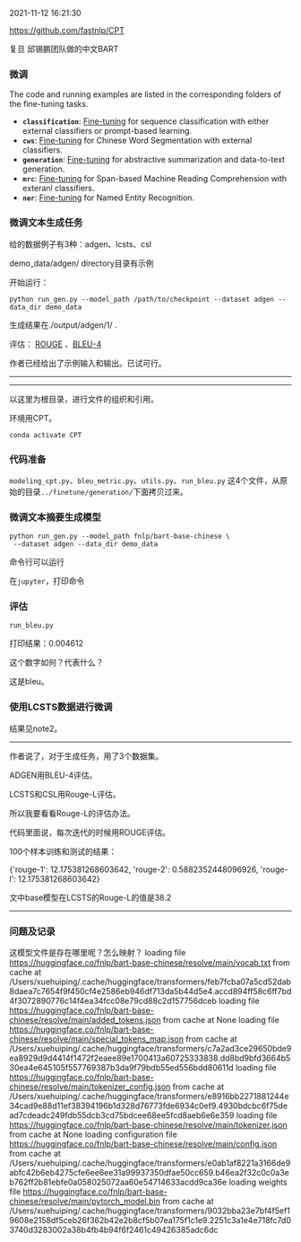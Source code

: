 2021-11-12 16:21:30

https://github.com/fastnlp/CPT

复旦 邱锡鹏团队做的中文BART



### 微调

The code and running examples are listed in the corresponding folders of the fine-tuning tasks.

- **`classification`**: [Fine-tuning](https://github.com/fastnlp/CPT/blob/master/finetune/classification/README.md) for sequence classification with either external classifiers or prompt-based learning.
- **`cws`**: [Fine-tuning](https://github.com/fastnlp/CPT/blob/master/finetune/cws/README.md) for Chinese Word Segmentation with external classifiers.
- **`generation`**: [Fine-tuning](https://github.com/fastnlp/CPT/blob/master/finetune/generation/README.md) for abstractive summarization and data-to-text generation.
- **`mrc`**: [Fine-tuning](https://github.com/fastnlp/CPT/blob/master/finetune/mrc/README.md) for Span-based Machine Reading Comprehension with exteranl classifiers.
- **`ner`**: [Fine-tuning](https://github.com/fastnlp/CPT/blob/master/finetune/ner/README.md) for Named Entity Recognition.



### 微调文本生成任务

给的数据例子有3种：adgen、lcsts、csl

demo_data/adgen/ directory目录有示例



开始运行：

```python run_gen.py --model_path /path/to/checkpoint --dataset adgen --data_dir demo_data```

生成结果在./output/adgen/1/ .

评估： [ROUGE](https://github.com/pltrdy/rouge) 、[BLEU-4](https://github.com/TsinghuaAI/CPM-2-Finetune/blob/b37b07da4bf834c7a3b7e8188662df91eddb9b0a/generation_metrics.py#L89)

作者已经给出了示例输入和输出。已试可行。

---

---



以这里为根目录，进行文件的组织和引用。

环境用CPT。

```
conda activate CPT
```

### 代码准备
`modeling_cpt.py`、`bleu_metric.py`、`utils.py`、`run_bleu.py`
这4个文件，从原始的目录`../finetune/generation/`下面拷贝过来。

### 微调文本摘要生成模型

```
python run_gen.py --model_path fnlp/bart-base-chinese \
 --dataset adgen --data_dir demo_data
```

命令行可以运行

在`jupyter`，打印命令

### 评估

`run_bleu.py`

打印结果：0.004612

这个数字如何？代表什么？

这是bleu。


### 使用LCSTS数据进行微调

结果见note2。

---
作者说了，对于生成任务，用了3个数据集。

ADGEN用BLEU-4评估。

LCSTS和CSL用Rouge-L评估。

所以我要看看Rouge-L的评估办法。

代码里面说，每次迭代的时候用ROUGE评估。

100个样本训练和测试的结果：

{'rouge-1': 12.175381268603642, 'rouge-2': 0.5882352448096926, 'rouge-l': 12.175381268603642}

文中base模型在LCSTS的Rouge-L的值是38.2

---


### 问题及记录

这模型文件是存在哪里呢？怎么映射？
loading file https://huggingface.co/fnlp/bart-base-chinese/resolve/main/vocab.txt from cache at /Users/xuehuiping/.cache/huggingface/transformers/feb7fcba07a5cd52dab8daea7c7654f9f450cf4e2586eb946df713da5b44d5e4.accd894ff58c6ff7bd4f3072890776c14f4ea34fcc08e79cd88c2d157756dceb
loading file https://huggingface.co/fnlp/bart-base-chinese/resolve/main/added_tokens.json from cache at None
loading file https://huggingface.co/fnlp/bart-base-chinese/resolve/main/special_tokens_map.json from cache at /Users/xuehuiping/.cache/huggingface/transformers/c7a2ad3ce29650bde9ea8929d9d4414f1472f2eaee89e1700413a60725333838.dd8bd9bfd3664b530ea4e645105f557769387b3da9f79bdb55ed556bdd80611d
loading file https://huggingface.co/fnlp/bart-base-chinese/resolve/main/tokenizer_config.json from cache at /Users/xuehuiping/.cache/huggingface/transformers/e8916bb2271881244e34cad9e88d11ef38394196b1d328d76773fde6934c0ef9.4930bdcbc6f75dead7cdeadc249fdb55dcb3cd75bdcee68ee5fcd8aeb6e6e359
loading file https://huggingface.co/fnlp/bart-base-chinese/resolve/main/tokenizer.json from cache at None
loading configuration file https://huggingface.co/fnlp/bart-base-chinese/resolve/main/config.json from cache at /Users/xuehuiping/.cache/huggingface/transformers/e0ab1af8221a3166de9abfc42b6eb4275cfe6ee6ee31a99937350dfae50cc659.b46ea2f32c0c0a3eb762ff2b81ebfe0a058025072aa60e54714633acdd9ca36e
loading weights file https://huggingface.co/fnlp/bart-base-chinese/resolve/main/pytorch_model.bin from cache at /Users/xuehuiping/.cache/huggingface/transformers/9032bba23e7bf4f5ef19608e2158df5ceb26f362b42e2b8cf5b07ea175f1c1e9.2251c3a1e4e718fc7d03740d3283002a38b4fb4b94f6f2461c49426385adc6dc
